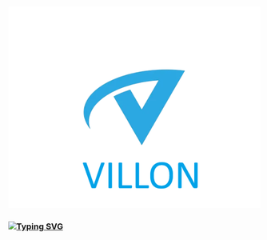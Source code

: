 ### ![LOGO](https://github.com/EmpirePlayer/villon_rp/blob/main/VILLON_LOGO.png)
### [![Typing SVG](https://readme-typing-svg.herokuapp.com?color=%2336BCF7&lines=Villon+Role+Play)](https://git.io/typing-svg)
